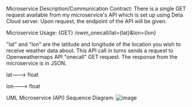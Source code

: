 Microservice Description/Communication Contract:
There is a single GET request available from my microservice's API which is set up using Deta Cloud server. Upon request, the endpoint of the API will be given. 

Microservice Usage:
{GET} /owm_onecall/lat={lat}&lon={lon}

"lat" and "lon" are the latitude and longitude of the location you wish to receive weather data about. This API call in turns sends a request to Openweathermaps API "onecall" GET request. The response from the microservice is in JSON.

lat---> float

lon---> float

UML Microservice (API) Sequence Diagram:
![image](https://user-images.githubusercontent.com/57605404/218647364-20b4d51b-500d-457e-b42f-330d8322b0bd.png)
